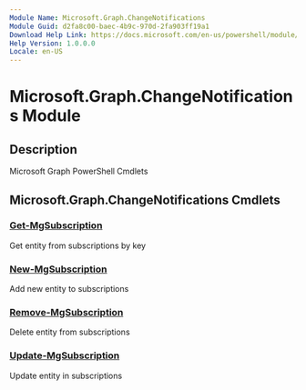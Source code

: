 ```yaml
---
Module Name: Microsoft.Graph.ChangeNotifications
Module Guid: d2fa8c00-baec-4b9c-970d-2fa903ff19a1
Download Help Link: https://docs.microsoft.com/en-us/powershell/module/microsoft.graph.changenotifications
Help Version: 1.0.0.0
Locale: en-US
---
```


# Microsoft.Graph.ChangeNotifications Module
## Description
Microsoft Graph PowerShell Cmdlets

## Microsoft.Graph.ChangeNotifications Cmdlets
### [Get-MgSubscription](Get-MgSubscription.md)
Get entity from subscriptions by key

### [New-MgSubscription](New-MgSubscription.md)
Add new entity to subscriptions

### [Remove-MgSubscription](Remove-MgSubscription.md)
Delete entity from subscriptions

### [Update-MgSubscription](Update-MgSubscription.md)
Update entity in subscriptions

